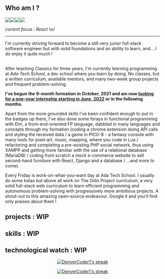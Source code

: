 ## Who am I ?

<img src="https://img.shields.io/badge/javascript%20-%23F0DB4F.svg?&style=for-the-badge&logo=javascript&logoColor=grey" /><img src="https://img.shields.io/badge/HTML-239120?style=for-the-badge&logo=html5&logoColor=white"><img src="https://img.shields.io/badge/CSS-cornflowerblue?&style=for-the-badge&logo=css3&logoColor=white"><img src="https://img.shields.io/badge/Ruby-CC342D?style=for-the-badge&logo=ruby&logoColor=pink">

<i>*current focus : React \o/*</i>
<hr>
I'm currently striving forward to become a still very junior full-stack software engineer but with solid foundations and an ability to learn, and... I do enjoy it quite much ! <br/><br>

After teaching Classics for three years, I'm currently learning programming at *Ada Tech School*, a dev school where you learn by doing. No classes, but a written curriculum, available mentors, and many two-week group projects and frequent problem-solving.

**I've begun the 9-month formation in October, 2021 and am now <u>looking for a one-year internship starting in June, 2022</u> or in the following months.**

Apart from the more grounded skills I've been confident enough to put in the badges up there, I've also done some forays in functional programming with Elm, a front-end-oriented FP language, dabbled in many languages and concepts through my formation (coding a chrome extension doing API calls and styling the received data / a game in PICO-8 - a fantasy console with many tools for pixel-art, music, mapping, where you code in Lua / refactoring and completing a pre-existing PHP social network, thus using XAMPP and getting more familiar with the use of a relational database (MariaDB) / coding from scratch a mock e-commerce website to sell second-hand furniture with React, Django and a database / ...and more to come).

Every Friday is work-on-what-you-want day at Ada Tech School. I usually do some katas but above all work on The Odin Project curriculum, a very solid full-stack web curriculum to learn efficient programming and autonomous problem-solving with progressively more ambitious projects. A shout-out to this amazing open-source endeavour. Google it and you'll find only praises about them !

## projects : WIP

## skills : WIP

## technological watch : WIP


<p align="center">
   <a href="https://github.com/anuraghazra/github-readme-stats">
    <img title="Github Stats" alt="DenverCoder1's streak" src="https://github-readme-stats.vercel.app/api/top-langs/?username=Astating&show_icons=true&theme=tokyonight&layout=compact&hide=&langs_count=8"/>
  </a>
</p>
<p align="center">
    <a href="https://github.com/anuraghazra/github-readme-stats">
    <img title="Github Stats" alt="DenverCoder1's streak" src="https://github-readme-stats-black-pi.vercel.app/api?username=Astating&show_icons=true&theme=tokyonight&count_private=true&include_all_commits=true"/>
  </a>

